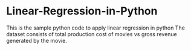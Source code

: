 # Linear-Regression-in-Python
This is the sample python code to apply linear regression in python
The dataset consists of total production cost of movies vs gross revenue generated by the movie.

